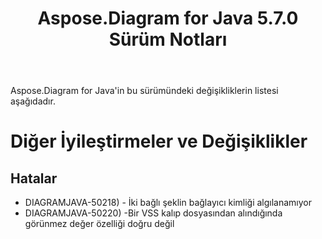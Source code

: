 ﻿---
title: Aspose.Diagram for Java 5.7.0 Sürüm Notları
type: docs
weight: 30
url: /tr/java/aspose-diagram-for-java-5-7-0-release-notes/
---
Aspose.Diagram for Java'in bu sürümündeki değişikliklerin listesi aşağıdadır.
# **Diğer İyileştirmeler ve Değişiklikler**
## **Hatalar**
- DIAGRAMJAVA-50218) - İki bağlı şeklin bağlayıcı kimliği algılanamıyor
- DIAGRAMJAVA-50220) -Bir VSS kalıp dosyasından alındığında görünmez değer özelliği doğru değil
